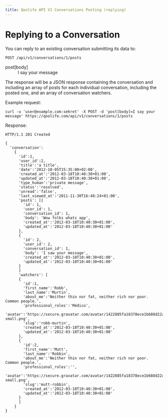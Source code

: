 ```yaml
---
title: Qoolife API V1 Conversations Posting (replying)
---
```


# Replying to a Conversation

You can reply to an existing conversation submitting its data to:

    POST /api/v1/conversations/1/posts

<dl>
  <dt>post[body]</dt>
  <dd>I say your message</dd>
</dl>

The response will be a JSON response containing the conversation and including an array of posts for each individual conversation, including the posted one, and an array of conversation watchers.


Example request:

    curl -u 'user@example.com:sekret' -X POST -d 'post[body]=I say your message' https://qoolife.com/api/v1/conversations/1/posts

Response:

    HTTP/1.1 201 Created

    {
      'conversation':
        {
          'id':1,
          'user_id':2,
          'title':'a title',
          'date':'2012-10-05T15:35:00+02:00',
          'created_at':'2012-03-18T10:40:30+01:00',
          'updated_at':'2012-03-18T10:40:30+01:00',
          'type_human':'private message',
          'status':'resolved',
          'unread':'false',
          'last_viewed_at':'2011-11-30T16:48:24+01:00',
          'posts': [{
            'id': 1,
            'user_id': 1,
            'conversation_id': 1,
            'body': 'Wow folks whats app',
            'created_at':'2012-03-18T10:40:30+01:00',
            'updated_at':'2012-03-18T10:40:30+01:00'
          },
          {
            'id': 2,
            'user_id': 2,
            'conversation_id': 1,
            'body': 'I saw your message',
            'created_at':'2012-03-18T10:40:30+01:00',
            'updated_at':'2012-03-18T10:40:30+01:00'
          }
          ]
          'watchers': [
          {
            'id':1,
            'first_name':'Robb',
            'last_name':'Murtin',
            'about_me':'Neither thin nor fat, neither rich nor poor. Common people.',
            'professional_roles':'Médico',
            'avatar':'https://secure.gravatar.com/avatar/1422885fa18378ece1b688d22abd551f.jpg%3Fsize=48&d=https://qoolife.com/assets/icons/avatar-small.png',
            'slug':'robb-murtin',
            'created_at':'2012-03-18T10:40:30+01:00',
            'updated_at':'2012-03-18T10:40:30+01:00'
          },
          {
            'id':2,
            'first_name':'Mutt',
            'last_name':'Robbin',
            'about_me':'Neither thin nor fat, neither rich nor poor. Common people.',
            'professional_roles':'',
            'avatar':'https://secure.gravatar.com/avatar/1422885fa18378ece1b688d22abd551f.jpg%3Fsize=48&d=https://qoolife.com/assets/icons/avatar-small.png',
            'slug':'mutt-robbin',
            'created_at':'2012-03-18T10:40:30+01:00',
            'updated_at':'2012-03-18T10:40:30+01:00'
          }
          ]
        }
    }
